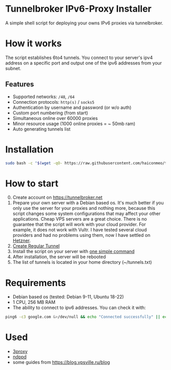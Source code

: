 # Tunnelbroker IPv6-Proxy Installer

A simple shell script for deploying your owns IPv6 proxies via tunnelbroker.

# How it works

The script establishes 6to4 tunnels. You connect to your server's ipv4 address on a specific port and output one of the ipv6 addresses from your subnet.

## Features

-   Supported networks: `/48`, `/64`
-   Connection protocols: `http(s)` / `socks5`
-   Authentication by username and password (or w/o auth)
-   Custom port numbering (from start)
-   Simultaneous online over 60000 proxies
-   Minor resource usage (1000 online proxies = ~ 50mb ram)
-   Auto generating tunnels list

# Installation

```sh
sudo bash -c "$(wget -qO- https://raw.githubusercontent.com/haiconmeo/tunnelbroker-proxies/refs/heads/main/main.sh)"
```

# How to start

0. Create account on https://tunnelbroker.net
1. Prepare your own server with a Debian based os. It's much better if you only use the server for your proxies and nothing more, because this script changes some system configurations that may affect your other applications. Cheap VPS servers are a great choice. There is no guarantee that the script will work with your cloud provider. For example, it does not work with Vultr. I have tested several cloud providers and had no problems using them, now I have settled on [Hetzner](https://hetzner.cloud/?ref=u773sH3Kq8gw).
2. [Create Regular Tunnel](https://tunnelbroker.net/tunnel_detail.php?tid=762030#:~:text=Create%20Regular%20Tunnel)
3. Install the script on your server with [one simple command](https://github.com/Sadzurami/tunnelbroker-proxies/blob/main/README.md#installation)
4. After installation, the server will be rebooted
5. The list of tunnels is located in your home directory (~/tunnels.txt)

# Requirements

-   Debian based os (tested: Debian 9-11, Ubuntu 18-22)
-   1 CPU, 256 MB RAM
-   The ability to connect to ipv6 addresses. You can check it with:
  ```sh
ping6 -c3 google.com &>/dev/null && echo "Connected successfully" || echo "Connection error"
```

# Used

-   [3proxy](https://github.com/z3APA3A/3proxy)
-   [ndppd](https://github.com/DanielAdolfsson/ndppd)
-   some guides from https://blog.vpsville.ru/blog
